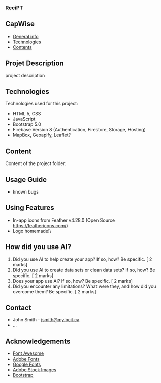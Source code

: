 ### ReciPT

## CapWise

* [General info](#general-info)
* [Technologies](#technologies)
* [Contents](#content)

## Projet Description
project description
	
## Technologies
Technologies used for this project:
* HTML 5, CSS
* JavaScript
* Bootstrap 5.0
* Firebase Version 8 (Authentication, Firestore, Storage, Hosting)
* MapBox, Geoapify, Leaflet? 
	
## Content
Content of the project folder:

## Usage Guide
- known bugs

## Using Features
- In-app icons from Feather v4.28.0 (Open Source https://feathericons.com/)
- Logo homemade!\

## How did you use AI?
1. Did you use AI to help create your app? If so, how? Be specific. [ 2 marks]
2. DId you use AI to create data sets or clean data sets? If so, how? Be specific. [ 2 marks]
3. Does your app use AI? If so, how? Be specific. [ 2 marks]
4. Did you encounter any limitations? What were they, and how did you overcome them? Be specific. [ 2 marks]

## Contact 
* John Smith - jsmith@my.bcit.ca 
* ...

## Acknowledgements 
* <a href="https://fontawesome.com/">Font Awesome</a>
* <a href="https://fonts.adobe.com/">Adobe Fonts</a> 
* <a href="https://fonts.google.com/">Google Fonts</a>
* <a href="https://stock.adobe.com/images">Adobe Stock Images</a>
* <a href="https://getbootstrap.com/">Bootstrap</a>